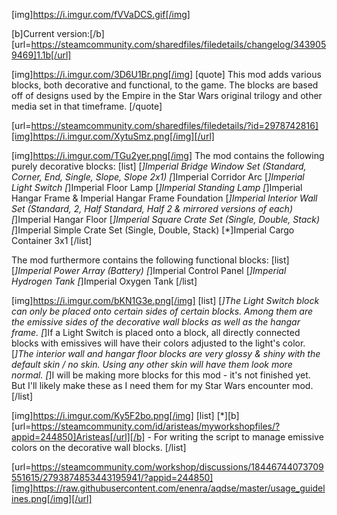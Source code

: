 [img]https://i.imgur.com/fVVaDCS.gif[/img]

[b]Current version:[/b] [url=https://steamcommunity.com/sharedfiles/filedetails/changelog/3439059469]1.1b[/url]

[img]https://i.imgur.com/3D6U1Br.png[/img]
[quote]
This mod adds various blocks, both decorative and functional, to the game. The blocks are based off of designs used by the Empire in the Star Wars original trilogy and other media set in that timeframe.
[/quote]

[url=https://steamcommunity.com/sharedfiles/filedetails/?id=2978742816][img]https://i.imgur.com/XytuSmz.png[/img][/url]


[img]https://i.imgur.com/TGu2yer.png[/img]
The mod contains the following purely decorative blocks:
[list]
[*]Imperial Bridge Window Set (Standard, Corner, End, Single, Slope, Slope 2x1)
[*]Imperial Corridor Arc
[*]Imperial Light Switch
[*]Imperial Floor Lamp
[*]Imperial Standing Lamp
[*]Imperial Hangar Frame & Imperial Hangar Frame Foundation
[*]Imperial Interior Wall Set (Standard, 2, Half Standard, Half 2 & mirrored versions of each)
[*]Imperial Hangar Floor
[*]Imperial Square Crate Set (Single, Double, Stack)
[*]Imperial Simple Crate Set (Single, Double, Stack)
[*]Imperial Cargo Container 3x1
[/list]

The mod furthermore contains the following functional blocks:
[list]
[*]Imperial Power Array (Battery)
[*]Imperial Control Panel
[*]Imperial Hydrogen Tank
[*]Imperial Oxygen Tank
[/list]


[img]https://i.imgur.com/bKN1G3e.png[/img]
[list]
[*]The Light Switch block can only be placed onto certain sides of certain blocks. Among them are the emissive sides of the decorative wall blocks as well as the hangar frame.
[*]If a Light Switch is placed onto a block, all directly connected blocks with emissives will have their colors adjusted to the light's color.
[*]The interior wall and hangar floor blocks are very glossy & shiny with the default skin / no skin. Using any other skin will have them look more normal.
[*]I will be making more blocks for this mod - it's not finished yet. But I'll likely make these as I need them for my Star Wars encounter mod.
[/list]


[img]https://i.imgur.com/Ky5F2bo.png[/img]
[list]
[*][b][url=https://steamcommunity.com/id/aristeas/myworkshopfiles/?appid=244850]Aristeas[/url][/b] - For writing the script to manage emissive colors on the decorative wall blocks.
[/list]


[url=https://steamcommunity.com/workshop/discussions/18446744073709551615/2793874853443195941/?appid=244850][img]https://raw.githubusercontent.com/enenra/aqdse/master/usage_guidelines.png[/img][/url]